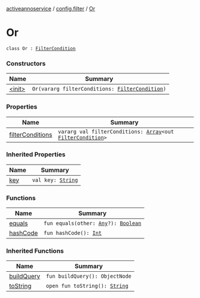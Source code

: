 [activeannoservice](../../index.md) / [config.filter](../index.md) / [Or](./index.md)

# Or

`class Or : `[`FilterCondition`](../-filter-condition/index.md)

### Constructors

| Name | Summary |
|---|---|
| [&lt;init&gt;](-init-.md) | `Or(vararg filterConditions: `[`FilterCondition`](../-filter-condition/index.md)`)` |

### Properties

| Name | Summary |
|---|---|
| [filterConditions](filter-conditions.md) | `vararg val filterConditions: `[`Array`](https://kotlinlang.org/api/latest/jvm/stdlib/kotlin/-array/index.html)`<out `[`FilterCondition`](../-filter-condition/index.md)`>` |

### Inherited Properties

| Name | Summary |
|---|---|
| [key](../-filter-condition/key.md) | `val key: `[`String`](https://kotlinlang.org/api/latest/jvm/stdlib/kotlin/-string/index.html) |

### Functions

| Name | Summary |
|---|---|
| [equals](equals.md) | `fun equals(other: `[`Any`](https://kotlinlang.org/api/latest/jvm/stdlib/kotlin/-any/index.html)`?): `[`Boolean`](https://kotlinlang.org/api/latest/jvm/stdlib/kotlin/-boolean/index.html) |
| [hashCode](hash-code.md) | `fun hashCode(): `[`Int`](https://kotlinlang.org/api/latest/jvm/stdlib/kotlin/-int/index.html) |

### Inherited Functions

| Name | Summary |
|---|---|
| [buildQuery](../-filter-condition/build-query.md) | `fun buildQuery(): ObjectNode` |
| [toString](../-filter-condition/to-string.md) | `open fun toString(): `[`String`](https://kotlinlang.org/api/latest/jvm/stdlib/kotlin/-string/index.html) |
